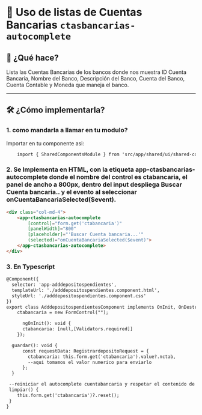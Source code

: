 # 📏 Uso de listas de Cuentas Bancarias `ctasbancarias-autocomplete`

## 🎯 ¿Qué hace?

Lista las Cuentas Bancarias de los bancos donde nos muestra ID Cuenta Bancaria, Nombre del Banco, Descripción del Banco, Cuenta del Banco, Cuenta Contable y Moneda que maneja el banco.

---

## 🛠️ ¿Cómo implementarla?

### 1. como mandarla a llamar en tu modulo?

Importar en tu componente asi:

```html
    import { SharedComponentsModule } from 'src/app/shared/ui/shared-components.module';
```

### 2. Se Implementa en HTML, con la etiqueta app-ctasbancarias-autocomplete donde el nombre del control es ctabancaria, el panel de ancho a 800px, dentro del input despliega Buscar Cuenta bancaria.. y el evento al seleccionar onCuentaBancariaSelected($event).

```html
<div class="col-md-4">
    <app-ctasbancarias-autocomplete 
        [control]="form.get('ctabancaria')" 
        [panelWidth]="800"
        [placeholder]="'Buscar Cuenta bancaria...'" 
        (selected)="onCuentaBancariaSelected($event)">
    </app-ctasbancarias-autocomplete>
</div>
```

### 3. En Typescript 

```html
@Component({
  selector: 'app-adddepositospendientes',
  templateUrl: './adddepositospendientes.component.html',
  styleUrl: './adddepositospendientes.component.css'
})
export class AdddepositospendientesComponent implements OnInit, OnDestroy {
    ctabancaria = new FormControl("");

      ngOnInit(): void {
      ctabancaria: [null,[Validators.required]]
    });

  guardar(): void {
      const requestData: RegistrardepositoRequest = {
        ctabancaria: this.form.get('ctabancaria').value?.nctab,
        --aqui tomamos el valor numerico para enviarlo 
      };
  }

 --reiniciar el autocomplete cuentabancaria y respetar el contenido de la lista
 limpiar() {
    this.form.get('ctabancaria')?.reset();
 }
}
```

